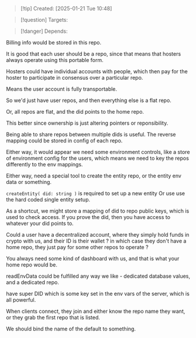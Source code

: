 
>[!tip] Created: [2025-01-21 Tue 10:48]

>[!question] Targets: 

>[!danger] Depends: 

Billing info would be stored in this repo.

It is good that each user should be a repo, since that means that hosters always operate using this portable form.

Hosters could have individual accounts with people, which then pay for the hoster to participate in consensus over a particular repo.

Means the user account is fully transportable.

So we'd just have user repos, and then everything else is a flat repo.

Or, all repos are flat, and the did points to the home repo.

This better since ownership is just altering pointers or reponsibility.

Being able to share repos between multiple dids is useful.  The reverse mapping could be stored in config of each repo.

Either way, it would appear we need some environment controls, like a store of environment config for the users, which means we need to key the repos differently to the env mappings.

Either way, need a special tool to create the entity repo, or the entity env data or something.  

`createEntity( did: string )` is required to set up a new entity
Or use use the hard coded single entity setup.


As a shortcut, we might store a mapping of did to repo public keys, which is used to check access.  If you prove the did, then you have access to whatever your did points to.


Could a user have a decentralized account, where they simply hold funds in crypto with us, and their ID is their wallet ? in which case they don't have a home repo, they just pay for some other repos to operate ?

You always need some kind of dashboard with us, and that is what your home repo would be.

readEnvData could be fulfilled any way we like - dedicated database values, and a dedicated repo.

have super DID which is some key set in the env vars of the server, which is all powerful.

When clients connect, they join and either know the repo name they want, or they grab the first repo that is listed.

We should bind the name of the default to something.